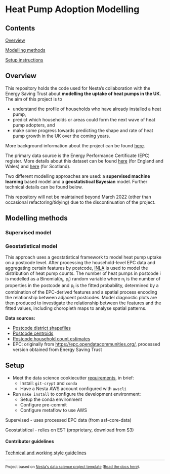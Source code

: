 # Heat Pump Adoption Modelling

## Contents

[Overview](#overview)

[Modelling methods](#methods)

[Setup instructions](#setup)

<a name="overview"></a>
## Overview

This repository holds the code used for Nesta’s collaboration with the Energy Saving Trust about **modelling the uptake of heat pumps in the UK**. The aim of this project is to
* understand the profile of households who have already installed a heat pump,
* predict which households or areas could form the next wave of heat pump adopters, and
* make some progress towards predicting the shape and rate of heat pump growth in the UK over the coming years.

More background information about the project can be found [here](https://www.nesta.org.uk/project/speeding-heat-pump-adoption/).

The primary data source is the Energy Performance Certificate (EPC) register. More details about this dataset can be found [here](https://epc.opendatacommunities.org/) (for England and Wales) and [here](https://statistics.gov.scot/resource?uri=http%3A%2F%2Fstatistics.gov.scot%2Fdata%2Fdomestic-energy-performance-certificates) (for Scotland).

Two different modelling approaches are used: a **supervised machine learning** based model and a **geostatistical Bayesian** model. Further technical details can be found below.

This repository will not be maintained beyond March 2022 (other than occasional refactoring/tidying) due to the discontinuation of the project.


<a name="methods"></a>
## Modelling methods

### Supervised model

### Geostatistical model

This approach uses a geostatistical framework to model heat pump uptake on a postcode level. After processing the household-level EPC data and aggregating certain features by postcode, [INLA](https://www.r-inla.org/) is used to model the distribution of heat pump counts. The number of heat pumps in postcode i is modelled as a Binomial(n<sub>i</sub>, p<sub>i</sub>) random variable where n<sub>i</sub> is the number of properties in the postcode and p<sub>i</sub> is the fitted probability, determined by a combination of the EPC-derived features and a spatial process encoding the relationship between adjacent postcodes. Model diagnostic plots are then produced to investigate the relationship between the features and the fitted values, including choropleth maps to analyse spatial patterns.

**Data sources:**
- [Postcode district shapefiles](https://longair.net/blog/2021/08/23/open-data-gb-postcode-unit-boundaries)
- [Postcode centroids](https://osdatahub.os.uk/downloads/open/CodePointOpen?_ga=2.21799097.324920968.1632920662-135460240.1632920662)
- [Postcode household count estimates](https://www.nomisweb.co.uk/census/2011/postcode_headcounts_and_household_estimates) 
- EPC: originally from https://epc.opendatacommunities.org/, processed version obtained from Energy Saving Trust


<a name="setup"></a>
## Setup

- Meet the data science cookiecutter [requirements](http://nestauk.github.io/ds-cookiecutter/quickstart), in brief:
  - Install: `git-crypt` and `conda`
  - Have a Nesta AWS account configured with `awscli`
- Run `make install` to configure the development environment:
  - Setup the conda environment
  - Configure pre-commit
  - Configure metaflow to use AWS

Supervised - uses processed EPC data (from asf-core-data)

Geostatistical - relies on EST (proprietary, download from S3)


#### Contributor guidelines

[Technical and working style guidelines](https://github.com/nestauk/ds-cookiecutter/blob/master/GUIDELINES.md)

---

<small><p>Project based on <a target="_blank" href="https://github.com/nestauk/ds-cookiecutter">Nesta's data science project template</a>
(<a href="http://nestauk.github.io/ds-cookiecutter">Read the docs here</a>).
</small>
